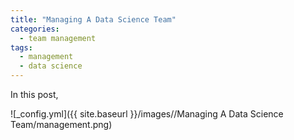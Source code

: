 ```yaml
---
title: "Managing A Data Science Team"
categories:
  - team management
tags:
  - management
  - data science
--- 
```


In this post, 

![_config.yml]({{ site.baseurl }}/images//Managing A Data Science Team/management.png)
